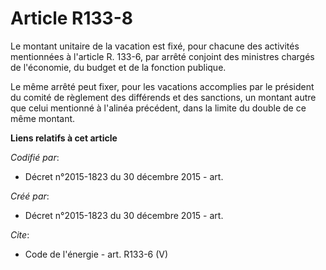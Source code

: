# Article R133-8

Le montant unitaire de la vacation est fixé, pour chacune des activités mentionnées à l'article R. 133-6, par arrêté conjoint
des ministres chargés de l'économie, du budget et de la fonction publique. 

Le même arrêté peut fixer, pour les vacations accomplies par le président du comité de règlement des différends et des
sanctions, un montant autre que celui mentionné à l'alinéa précédent, dans la limite du double de ce même montant.

**Liens relatifs à cet article**

_Codifié par_:

  - Décret n°2015-1823 du 30 décembre 2015 - art.

_Créé par_:

  - Décret n°2015-1823 du 30 décembre 2015 - art.

_Cite_:

  - Code de l'énergie - art. R133-6 (V)
